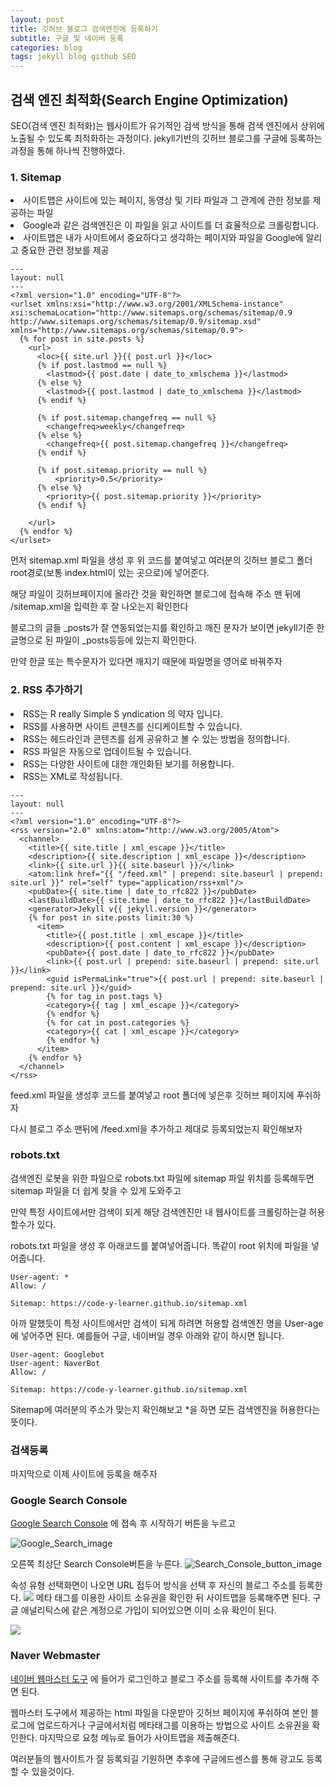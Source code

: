 ```yaml
---
layout: post
title: 깃허브 블로그 검색엔진에 등록하기
subtitle: 구글 및 네이버 등록
categories: blog
tags: jekyll blog github SEO
---
```


## 검색 엔진 최적화(Search Engine Optimization)
SEO(검색 엔진 최적화)는 웹사이트가 유기적인 검색 방식을 통해 검색 엔진에서 상위에 노출될 수 있도록 최적화하는 과정이다.
jekyll기반의 깃허브 블로그를 구글에 등록하는 과정을 통해 하나씩 진행하였다.


### 1. Sitemap
<li>사이트맵은 사이트에 있는 페이지, 동영상 및 기타 파일과 그 관계에 관한 정보를 제공하는 파일</li>
<li>Google과 같은 검색엔진은 이 파일을 읽고 사이트를 더 효율적으로 크롤링합니다.</li>
<li> 사이트맵은 내가 사이트에서 중요하다고 생각하는 페이지와 파일을 Google에 알리고 중요한 관련 정보를 제공</li>

```text
---
layout: null
---
<?xml version="1.0" encoding="UTF-8"?>
<urlset xmlns:xsi="http://www.w3.org/2001/XMLSchema-instance" xsi:schemaLocation="http://www.sitemaps.org/schemas/sitemap/0.9 http://www.sitemaps.org/schemas/sitemap/0.9/sitemap.xsd" xmlns="http://www.sitemaps.org/schemas/sitemap/0.9">
  {% for post in site.posts %}
    <url>
      <loc>{{ site.url }}{{ post.url }}</loc>
      {% if post.lastmod == null %}
        <lastmod>{{ post.date | date_to_xmlschema }}</lastmod>
      {% else %}
        <lastmod>{{ post.lastmod | date_to_xmlschema }}</lastmod>
      {% endif %}

      {% if post.sitemap.changefreq == null %}
        <changefreq>weekly</changefreq>
      {% else %}
        <changefreq>{{ post.sitemap.changefreq }}</changefreq>
      {% endif %}

      {% if post.sitemap.priority == null %}
          <priority>0.5</priority>
      {% else %}
        <priority>{{ post.sitemap.priority }}</priority>
      {% endif %}

    </url>
  {% endfor %}
</urlset>
```

먼저 sitemap.xml 파일을 생성 후 위 코드를 붙여넣고 여러분의 깃허브 블로그 폴더 root경로(보통 index.html이 있는 곳으로)에 넣어준다.

해당 파일이 깃허브페이지에 올라간 것을 확인하면 블로그에 접속해 주소 맨 뒤에 /sitemap.xml을 입력한 후 잘 나오는지 확인한다

블로그의 글들 _posts가 잘 연동되었는지를 확인하고 깨진 문자가 보이면 jekyll기준 한글명으로 된 파일이 _posts등등에 있는지 확인한다.

만약 한글 또는 특수문자가 있다면 깨지기 때문에 파일명을 영어로 바꿔주자

### 2. RSS 추가하기 

<li>RSS는 R really Simple S yndication 의 약자 입니다.</li>
<li>RSS를 사용하면 사이트 콘텐츠를 신디케이트할 수 있습니다.</li>
<li>RSS는 헤드라인과 콘텐츠를 쉽게 공유하고 볼 수 있는 방법을 정의합니다.</li>
<li>RSS 파일은 자동으로 업데이트될 수 있습니다.</li>
<li>RSS는 다양한 사이트에 대한 개인화된 보기를 허용합니다.</li>
<li>RSS는 XML로 작성됩니다.</li>

```
---
layout: null
---
<?xml version="1.0" encoding="UTF-8"?>
<rss version="2.0" xmlns:atom="http://www.w3.org/2005/Atom">
  <channel>
    <title>{{ site.title | xml_escape }}</title>
    <description>{{ site.description | xml_escape }}</description>
    <link>{{ site.url }}{{ site.baseurl }}/</link>
    <atom:link href="{{ "/feed.xml" | prepend: site.baseurl | prepend: site.url }}" rel="self" type="application/rss+xml"/>
    <pubDate>{{ site.time | date_to_rfc822 }}</pubDate>
    <lastBuildDate>{{ site.time | date_to_rfc822 }}</lastBuildDate>
    <generator>Jekyll v{{ jekyll.version }}</generator>
    {% for post in site.posts limit:30 %}
      <item>
        <title>{{ post.title | xml_escape }}</title>
        <description>{{ post.content | xml_escape }}</description>
        <pubDate>{{ post.date | date_to_rfc822 }}</pubDate>
        <link>{{ post.url | prepend: site.baseurl | prepend: site.url }}</link>
        <guid isPermaLink="true">{{ post.url | prepend: site.baseurl | prepend: site.url }}</guid>
        {% for tag in post.tags %}
        <category>{{ tag | xml_escape }}</category>
        {% endfor %}
        {% for cat in post.categories %}
        <category>{{ cat | xml_escape }}</category>
        {% endfor %}
      </item>
    {% endfor %}
  </channel>
</rss>
```

feed.xml 파일을 생성후 코드를 붙여넣고 root 폴더에 넣은후 깃허브 페이지에 푸쉬하자

다시 블로그 주소 맨뒤에 /feed.xml을 추가하고 제대로 등록되었는지 확인해보자

###  robots.txt
검색엔진 로봇을 위한 파일으로 robots.txt 파일에 sitemap 파일 위치를 등록해두면 sitemap 파일을 더 쉽게 찾을 수 있게 도와주고 

만약 특정 사이트에서만 검색이 되게 해당 검색엔진만 내 웹사이트를 크롤링하는걸 허용 할수가 있다.

robots.txt 파일을 생성 후 아래코드를 붙여넣어줍니다. 똑같이 root 위치에 파일을 넣어줍니다.

```text
User-agent: *
Allow: /

Sitemap: https://code-y-learner.github.io/sitemap.xml
```

아까 말했듯이 특정 사이트에서만 검색이 되게 하려면 허용할 검색엔진 명을 User-age에 넣어주면 된다.
예를들어 구글, 네이버일 경우 아래와 같이 하시면 됩니다.

```text
User-agent: Googlebot
User-agent: NaverBot
Allow: /

Sitemap: https://code-y-learner.github.io/sitemap.xml
```

Sitemap에 여러분의 주소가 맞는지 확인해보고 *을 하면 모든 검색엔진을 허용한다는 뜻이다.

### 검색등록
마지막으로 이제 사이트에 등록을 해주자

### Google Search Console
[Google Search Console](https://developers.google.com/search#?modal_active=none) 에 접속 후
시작하기 버튼을 누르고

![Google_Search_image](https://elliethe.sirv.com/Images/googlesearch.PNG)

오른쪽 최상단 Search Console버튼을 누른다.
![Search_Console_button_image](https://elliethe.sirv.com/Images/search%EB%B2%84%ED%8A%BC.PNG)

속성 유형 선택화면이 나오면 URL 접두어 방식을 선택 후 자신의 블로그 주소를 등록한다.
![](https://elliethe.sirv.com/Images/4.PNG)
메타 태그를 이용한 사이트 소유권을 확인한 뒤 사이트맵을 등록해주면 된다. 구글 애널리틱스에 같은 계정으로 가입이 되어있으면 이미 소유 확인이 된다.

![](https://elliethe.sirv.com/Images/register-sitemap.PNG)

### Naver Webmaster
[네이버 웹마스터 도구](https://searchadvisor.naver.com/) 에 들어가 로그인하고 블로그 주소를 등록해 사이트를 추가해 주면 된다.

웹마스터 도구에서 제공하는 html 파일을 다운받아 깃허브 페이지에 푸쉬하여 본인 블로그에 업로드하거나 구글에서처럼 메타태그를 이용하는 방법으로 사이트 소유권을 확인한다.
마지막으로 요청 메뉴로 들어가 사이트맵을 제출해준다.

여러분들의 웹사이트가 잘 등록되길 기원하면 추후에 구글에드센스를 통해 광고도 등록할 수 있을것이다.
